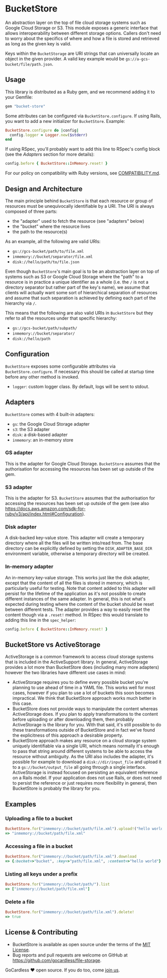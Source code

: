 # BucketStore

An abstraction layer on the top of file cloud storage systems such as Google Cloud
Storage or S3. This module exposes a generic interface that allows interoperability
between different storage options. Callers don't need to worry about the specifics
of where and how a file is stored and retrieved as long as the given key is valid.

Keys within the `BucketStorage` are URI strings that can universally locate an object
in the given provider. A valid key example would be
`gs://a-gcs-bucket/file/path.json`.

## Usage
This library is distributed as a Ruby gem, and we recommend adding it to your Gemfile:

```ruby
gem "bucket-store"
```

Some attributes can be configured via `BucketStore.configure`. If using Rails, you want to
add a new initializer for `BucketStore`. Example:

```ruby
BucketStore.configure do |config|
  config.logger = Logger.new($stderr)
end
```

If using RSpec, you'll probably want to add this line to RSpec's config block (see
the *Adapters* section for more details):

```ruby
config.before { BucketStore::InMemory.reset! }
```

For our policy on compatibility with Ruby versions, see [COMPATIBILITY.md](docs/COMPATIBILITY.md).

## Design and Architecture
The main principle behind `BucketStore` is that each resource or group of resources must
be unequivocally identifiable by a URI. The URI is always composed of three parts:

- the "adapter" used to fetch the resource (see "adapters" below)
- the "bucket" where the resource lives
- the path to the resource(s)

As an example, all the following are valid URIs:

- `gs://gcs-bucket/path/to/file.xml`
- `inmemory://bucket/separator/file.xml`
- `disk://hello/path/to/file.json`

Even though `BucketStore`'s main goal is to be an abstraction layer on top of systems such
as S3 or Google Cloud Storage where the "path" to a resource is in practice a unique
identifier as a whole (i.e. the `/` is not a directory separator but rather part of the
key's name), we assume that clients will actually want some sort of hierarchical
separation of resources and assume that such separation is achieved by defining each
part of the hierarchy via `/`.

This means that the following are also valid URIs in `BucketStore` but they refer to
all the resources under that specific hierarchy:

- `gs://gcs-bucket/path/subpath/`
- `inmemory://bucket/separator/`
- `disk://hello/path`

## Configuration
`BucketStore` exposes some configurable attributes via `BucketStore.configure`. If
necessary this should be called at startup time before any other method is invoked.

- `logger`: custom logger class. By default, logs will be sent to stdout.

## Adapters

`BucketStore` comes with 4 built-in adapters:

- `gs`: the Google Cloud Storage adapter
- `s3`: the S3 adapter
- `disk`: a disk-based adapter
- `inmemory`: an in-memory store

### GS adapter
This is the adapter for Google Cloud Storage. `BucketStore` assumes that the  authorisation
for accessing the resources has been set up outside of the gem.

### S3 adapter
This is the adapter for S3. `BucketStore` assumes that the authorisation for accessing
the resources has been set up outside of the gem (see also
https://docs.aws.amazon.com/sdk-for-ruby/v3/api/index.html#Configuration).

### Disk adapter
A disk-backed key-value store. This adapter will create a temporary directory where
all the files will be written into/read from. The base directory can be explicitly
defined by setting the `DISK_ADAPTER_BASE_DIR` environment variable, otherwise a temporary
directory will be created.

### In-memory adapter
An in-memory key-value storage. This works just like the disk adapter, except that
the content of all the files is stored in memory, which is particularly useful for
testing. Note that content added to this adapter will persist for the lifetime of
the application as it's not possible to create different instances of the same adapter.
In general, this is not what's expected during testing where the content of the bucket
should be reset between different tests. The adapter provides a way to easily reset the
content though via a `.reset!` method. In RSpec this would translate to adding this line
in the `spec_helper`:

```ruby
config.before { BucketStore::InMemory.reset! }
```

## BucketStore vs ActiveStorage

ActiveStorage is a common framework to access cloud storage systems that is included in
the ActiveSupport library. In general, ActiveStorage provides a lot more than BucketStore
does (including many more adapters) however the two libraries have different use cases
in mind:

- ActiveStorage requires you to define every possible bucket you're planning to use
  ahead of time in a YAML file. This works well for most cases, however if you plan to
  use a lot of buckets this soon becomes impractical. We think that BucketStore approach
  works much better in this case.
- BucketStore does not provide ways to manipulate the content whereas ActiveStorage does.
  If you plan to apply transformations to the content before uploading or after
  downloading them, then probably ActiveStorage is the library for you. With that said,
  it's still possible to do these transformations outside of BucketStore and in fact we've
  found the explicitness of this approach a desirable property.
- BucketStore approach makes any resource on a cloud storage system uniquely identifiable
  via a single URI, which means normally it's enough to pass that string around different
  systems to be able to access the resource without ambiguity. As the URI also includes
  the adapter, it's possible for example to download a `disk://dir/input_file` and
  upload it to a `gs://bucket/output_file` all going through a single interface.
  ActiveStorage is instead focused on persisting an equivalent reference on a Rails model.
  If your application does not use Rails, or does not need to persist the reference or
  just requires more flexibility in general, then BucketStore is probably the library for
  you.


## Examples

### Uploading a file to a bucket
```ruby
BucketStore.for("inmemory://bucket/path/file.xml").upload!("hello world")
=> "inmemory://bucket/path/file.xml"
```

### Accessing a file in a bucket
```ruby
BucketStore.for("inmemory://bucket/path/file.xml").download
=> {:bucket=>"bucket", :key=>"path/file.xml", :content=>"hello world"}
```

### Listing all keys under a prefix
```ruby
BucketStore.for("inmemory://bucket/path/").list
=> ["inmemory://bucket/path/file.xml"]
```

### Delete a file
```ruby
BucketStore.for("inmemory://bucket/path/file.xml").delete!
=> true
```

## License & Contributing

* BucketStore is available as open source under the terms of the [MIT License](http://opensource.org/licenses/MIT).
* Bug reports and pull requests are welcome on GitHub at https://github.com/gocardless/file-storage.

GoCardless ♥ open source. If you do too, come [join us](https://gocardless.com/about/careers/).
